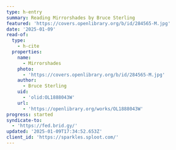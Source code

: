 ```yaml
---
type: h-entry
summary: Reading Mirrorshades by Bruce Sterling
featured: 'https://covers.openlibrary.org/b/id/284565-M.jpg'
date: '2025-01-09'
read-of:
  type:
    - h-cite
  properties:
    name:
      - Mirrorshades
    photo:
      - 'https://covers.openlibrary.org/b/id/284565-M.jpg'
    author:
      - Bruce Sterling
    uid:
      - 'olid:OL1888043W'
    url:
      - 'https://openlibrary.org/works/OL1888043W'
progress: started
syndicate-to:
  - 'https://fed.brid.gy/'
updated: '2025-01-09T17:34:52.653Z'
client_id: 'https://sparkles.sploot.com/'
---
```


